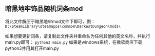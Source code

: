 ## 暗黑地牢饰品随机词条mod


将此文件解压于暗黑地牢mod文件下即可，例：
` D:\SteamLibrary\steamapps\common\DarkestDungeon\mods\ `

如果想要更新词条，请复制此文件夹并重命名为任何其他的英文名称，并执行main.py即可：
`python3 main.py`
如果是windows系统，在微软商店下载python3并用其打开main.py
